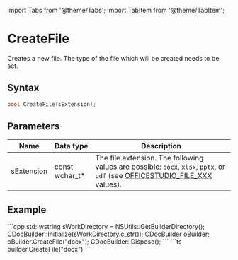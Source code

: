 import Tabs from '@theme/Tabs';
import TabItem from '@theme/TabItem';

# CreateFile

Creates a new file. The type of the file which will be created needs to be set.

## Syntax

```cpp
bool CreateFile(sExtension);
```

## Parameters

| **Name**   | **Data type**  | **Description**                                                                                                                                                                  |
| ---------- | -------------- | -------------------------------------------------------------------------------------------------------------------------------------------------------------------------------- |
| sExtension | const wchar_t* | The file extension. The following values are possible: `docx`, `xlsx`, `pptx`, or `pdf` (see [OFFICESTUDIO\_FILE\_XXX](../../../get-started/supported-formats.md) values). |

## Example

<Tabs>
    <TabItem value="cpp" label="C++">
        ```cpp
        std::wstring sWorkDirectory = NSUtils::GetBuilderDirectory();
        CDocBuilder::Initialize(sWorkDirectory.c_str());
        CDocBuilder oBuilder;
        oBuilder.CreateFile("docx");
        CDocBuilder::Dispose();
        ```
    </TabItem>
    <TabItem value="builder" label=".docbuilder">
        ```ts
        builder.CreateFile("docx")
        ```
    </TabItem>
</Tabs>
